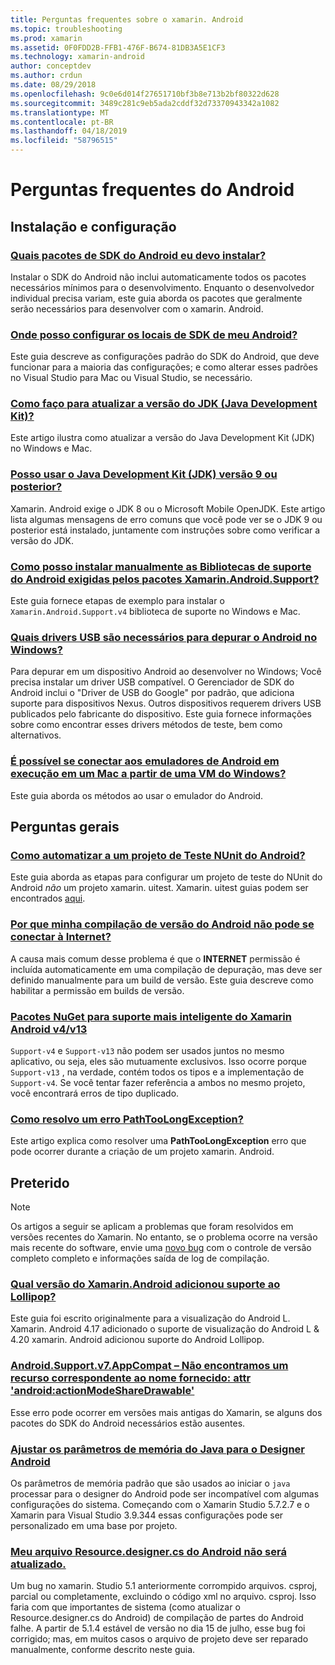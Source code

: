 ```yaml
---
title: Perguntas frequentes sobre o xamarin. Android
ms.topic: troubleshooting
ms.prod: xamarin
ms.assetid: 0F0FDD2B-FFB1-476F-B674-81DB3A5E1CF3
ms.technology: xamarin-android
author: conceptdev
ms.author: crdun
ms.date: 08/29/2018
ms.openlocfilehash: 9c0e6d014f27651710bf3b8e713b2bf80322d628
ms.sourcegitcommit: 3489c281c9eb5ada2cddf32d73370943342a1082
ms.translationtype: MT
ms.contentlocale: pt-BR
ms.lasthandoff: 04/18/2019
ms.locfileid: "58796515"
---
```

# <a name="android-frequently-asked-questions"></a>Perguntas frequentes do Android

## <a name="installation--setup"></a>Instalação e configuração

### <a name="which-android-sdk-packages-should-i-installinstall-android-sdk-packagesmd"></a>[Quais pacotes de SDK do Android eu devo instalar?](install-android-sdk-packages.md)

Instalar o SDK do Android não inclui automaticamente todos os pacotes necessários mínimos para o desenvolvimento. Enquanto o desenvolvedor individual precisa variam, este guia aborda os pacotes que geralmente serão necessários para desenvolver com o xamarin. Android.

### <a name="where-can-i-set-my-android-sdk-locationsandroid-sdk-locationmd"></a>[Onde posso configurar os locais de SDK de meu Android?](android-sdk-location.md)

Este guia descreve as configurações padrão do SDK do Android, que deve funcionar para a maioria das configurações; e como alterar esses padrões no Visual Studio para Mac ou Visual Studio, se necessário.

### <a name="how-do-i-update-the-java-development-kit-jdk-versionupdate-jdkmd"></a>[Como faço para atualizar a versão do JDK (Java Development Kit)?](update-jdk.md)

Este artigo ilustra como atualizar a versão do Java Development Kit (JDK) no Windows e Mac.

### <a name="can-i-use-java-development-kit-jdk-version-9-or-laterjdk9-errorsmd"></a>[Posso usar o Java Development Kit (JDK) versão 9 ou posterior?](jdk9-errors.md)

Xamarin. Android exige o JDK 8 ou o Microsoft Mobile OpenJDK. Este artigo lista algumas mensagens de erro comuns que você pode ver se o JDK 9 ou posterior está instalado, juntamente com instruções sobre como verificar a versão do JDK.


### <a name="how-can-i-manually-install-the-android-support-libraries-required-by-the-xamarinandroidsupport-packagesinstall-android-support-librarymd"></a>[Como posso instalar manualmente as Bibliotecas de suporte do Android exigidas pelos pacotes Xamarin.Android.Support?](install-android-support-library.md)

Este guia fornece etapas de exemplo para instalar o `Xamarin.Android.Support.v4` biblioteca de suporte no Windows e Mac.

### <a name="what-usb-drivers-do-i-need-to-debug-android-on-windowsandroid-drivers-debug-windowsmd"></a>[Quais drivers USB são necessários para depurar o Android no Windows?](android-drivers-debug-windows.md)

Para depurar em um dispositivo Android ao desenvolver no Windows; Você precisa instalar um driver USB compatível. O Gerenciador de SDK do Android inclui o "Driver de USB do Google" por padrão, que adiciona suporte para dispositivos Nexus.
Outros dispositivos requerem drivers USB publicados pelo fabricante do dispositivo. Este guia fornece informações sobre como encontrar esses drivers métodos de teste, bem como alternativos.

### <a name="is-it-possible-to-connect-to-android-emulators-running-on-a-mac-from-a-windows-vmconnect-android-emulator-mac-windowsmd"></a>[É possível se conectar aos emuladores de Android em execução em um Mac a partir de uma VM do Windows?](connect-android-emulator-mac-windows.md)

Este guia aborda os métodos ao usar o emulador do Android.

## <a name="general-questions"></a>Perguntas gerais

### <a name="how-do-i-automate-an-android-nunit-test-projectautomate-android-nunit-testmd"></a>[Como automatizar a um projeto de Teste NUnit do Android?](automate-android-nunit-test.md)

Este guia aborda as etapas para configurar um projeto de teste do NUnit do Android _não_ um projeto xamarin. uitest. Xamarin. uitest guias podem ser encontrados [aqui](https://docs.microsoft.com/appcenter/test-cloud/preparing-for-upload/uitest).

### <a name="why-cant-my-android-release-build-connect-to-the-internetandroid-internetmd"></a>[Por que minha compilação de versão do Android não pode se conectar à Internet?](android-internet.md)

A causa mais comum desse problema é que o **INTERNET** permissão é incluída automaticamente em uma compilação de depuração, mas deve ser definido manualmente para um build de versão. Este guia descreve como habilitar a permissão em builds de versão.

### <a name="smarter-xamarin-android-support-v4--v13-nuget-packagesandroid-support-v4v13-librariesmd"></a>[Pacotes NuGet para suporte mais inteligente do Xamarin Android v4/v13](android-support-v4v13-libraries.md)

`Support-v4` e `Support-v13` não podem ser usados juntos no mesmo aplicativo, ou seja, eles são mutuamente exclusivos. Isso ocorre porque `Support-v13` , na verdade, contém todos os tipos e a implementação de `Support-v4`. Se você tentar fazer referência a ambos no mesmo projeto, você encontrará erros de tipo duplicado.

### <a name="how-do-i-resolve-a-pathtoolongexception-errorpath-too-long-exceptionmd"></a>[Como resolvo um erro PathTooLongException?](path-too-long-exception.md)

Este artigo explica como resolver uma **PathTooLongException** erro que pode ocorrer durante a criação de um projeto xamarin. Android.



## <a name="deprecated"></a>Preterido

> [!NOTE]
> Os artigos a seguir se aplicam a problemas que foram resolvidos em versões recentes do Xamarin. No entanto, se o problema ocorre na versão mais recente do software, envie uma [novo bug](~/cross-platform/troubleshooting/questions/howto-file-bug.md) com o controle de versão completo completo e informações saída de log de compilação.

### <a name="what-version-of-xamarinandroid-added-lollipop-supportxa-lollipopmd"></a>[Qual versão do Xamarin.Android adicionou suporte ao Lollipop?](xa-lollipop.md)

Este guia foi escrito originalmente para a visualização do Android L. Xamarin. Android 4.17 adicionado o suporte de visualização do Android L & 4.20 xamarin. Android adicionou suporte do Android Lollipop.

### <a name="androidsupportv7appcompat---no-resource-found-that-matches-the-given-name-attr-androidactionmodesharedrawablemissing-action-mode-share-drawablemd"></a>[Android.Support.v7.AppCompat – Não encontramos um recurso correspondente ao nome fornecido: attr 'android:actionModeShareDrawable'](missing-action-mode-share-drawable.md)

Esse erro pode ocorrer em versões mais antigas do Xamarin, se alguns dos pacotes do SDK do Android necessários estão ausentes.

### <a name="adjusting-java-memory-parameters-for-the-android-designerandroid-designer-java-memorymd"></a>[Ajustar os parâmetros de memória do Java para o Designer Android](android-designer-java-memory.md)

Os parâmetros de memória padrão que são usados ao iniciar o `java` processar para o designer do Android pode ser incompatível com algumas configurações do sistema. Começando com o Xamarin Studio 5.7.2.7 e o Xamarin para Visual Studio 3.9.344 essas configurações pode ser personalizado em uma base por projeto.

### <a name="my-android-resourcedesignercs-file-will-not-updateresource-designer-wont-updatemd"></a>[Meu arquivo Resource.designer.cs do Android não será atualizado.](resource-designer-wont-update.md)

Um bug no xamarin. Studio 5.1 anteriormente corrompido arquivos. csproj, parcial ou completamente, excluindo o código xml no arquivo. csproj. Isso faria com que importantes de sistema (como atualizar o Resource.designer.cs do Android) de compilação de partes do Android falhe. A partir de 5.1.4 estável de versão no dia 15 de julho, esse bug foi corrigido; mas, em muitos casos o arquivo de projeto deve ser reparado manualmente, conforme descrito neste guia.



